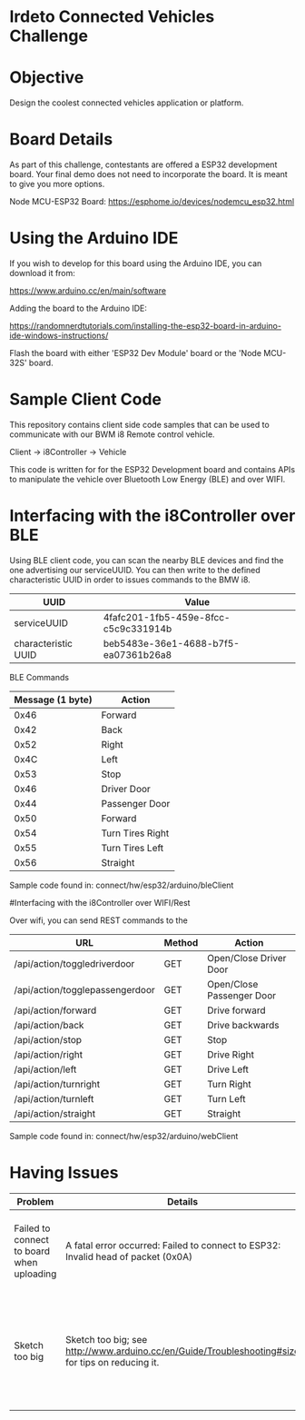 # Irdeto Connected Vehicles Challenge
# Objective
Design the coolest connected vehicles application or platform.


# Board Details

As part of this challenge, contestants are offered a ESP32 development board. Your final demo does not need to incorporate the board. It is meant to give you more options.

Node MCU-ESP32 Board:
https://esphome.io/devices/nodemcu_esp32.html


# Using the Arduino IDE

If you wish to develop for this board using the Arduino IDE, you can download it from:

https://www.arduino.cc/en/main/software


Adding the board to the Arduino IDE:

https://randomnerdtutorials.com/installing-the-esp32-board-in-arduino-ide-windows-instructions/

Flash the board with either 'ESP32 Dev Module' board or the 'Node MCU-32S' board.

# Sample Client Code

This repository contains client side code samples that can be used to communicate with our BWM i8 Remote control vehicle.

Client -> i8Controller -> Vehicle

This code is written for for the ESP32 Development board and contains APIs to manipulate the vehicle over Bluetooth Low Energy (BLE) and over WIFI.

# Interfacing with the i8Controller over BLE

Using BLE client code, you can scan the nearby BLE devices and find the one advertising our serviceUUID.
You can then write to  the defined characteristic UUID in order to issues commands to the BMW i8.  

| UUID | Value |
| ------ | ------ |
| serviceUUID | 4fafc201-1fb5-459e-8fcc-c5c9c331914b |
| characteristic UUID| beb5483e-36e1-4688-b7f5-ea07361b26a8 |

BLE Commands

| Message (1 byte) | Action |
| ------ | ------ |
| 0x46 | Forward |
| 0x42 | Back |
| 0x52 | Right |
| 0x4C | Left |
| 0x53 | Stop |
| 0x46 | Driver Door |
| 0x44 | Passenger Door |
| 0x50 | Forward |
| 0x54 | Turn Tires Right |
| 0x55 | Turn Tires Left |
| 0x56 | Straight |

Sample code found in:
connect/hw/esp32/arduino/bleClient

#Interfacing with the i8Controller over WIFI/Rest

Over wifi, you can send REST commands to the 

| URL | Method| Action |
| ------ | ------ | ------ |
| /api/action/toggledriverdoor | GET | Open/Close Driver Door|
| /api/action/togglepassengerdoor | GET | Open/Close Passenger Door|
| /api/action/forward | GET | Drive forward|
| /api/action/back | GET | Drive backwards|
| /api/action/stop | GET | Stop|
| /api/action/right | GET | Drive Right|
| /api/action/left | GET | Drive Left|
| /api/action/turnright | GET | Turn Right|
| /api/action/turnleft | GET | Turn Left|
| /api/action/straight | GET | Straight|

Sample code found in:
connect/hw/esp32/arduino/webClient

# Having Issues

| Problem | Details | Resotion |
| ------ | ------ | ------ |
| Failed to connect to board when uploading | A fatal error occurred: Failed to connect to ESP32: Invalid head of packet (0x0A)|Press and hold the GPIO-0 on board switch when connecting. |
| Sketch too big |Sketch too big; see http://www.arduino.cc/en/Guide/Troubleshooting#size for tips on reducing it.|Change your board to ESP32 Dev Module and change the partition size to Huge|
